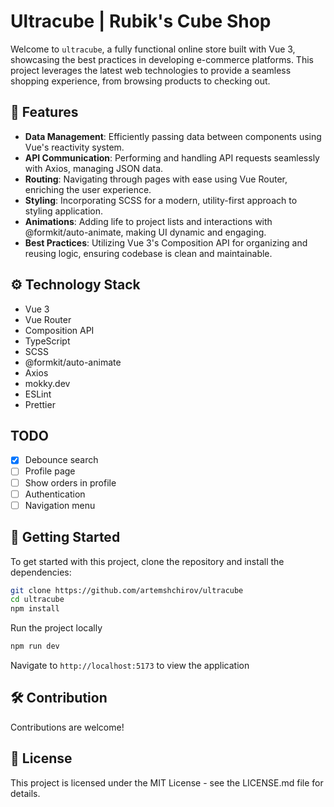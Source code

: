 # Ultracube | Rubik's Cube Shop

Welcome to `ultracube`, a fully functional online store built with Vue 3, showcasing the best practices in developing e-commerce platforms. This project leverages the latest web technologies to provide a seamless shopping experience, from browsing products to checking out.

## 🚀 Features

- **Data Management**: Efficiently passing data between components using Vue's reactivity system.
- **API Communication**: Performing and handling API requests seamlessly with Axios, managing JSON data.
- **Routing**: Navigating through pages with ease using Vue Router, enriching the user experience.
- **Styling**: Incorporating SCSS for a modern, utility-first approach to styling application.
- **Animations**: Adding life to project lists and interactions with @formkit/auto-animate, making UI dynamic and engaging.
- **Best Practices**: Utilizing Vue 3's Composition API for organizing and reusing logic, ensuring codebase is clean and maintainable.

## ⚙️ Technology Stack

- Vue 3
- Vue Router
- Composition API
- TypeScript
- SCSS
- @formkit/auto-animate
- Axios
- mokky.dev
- ESLint
- Prettier

## TODO

- [x] Debounce search
- [ ] Profile page
- [ ] Show orders in profile
- [ ] Authentication
- [ ] Navigation menu

## 📘 Getting Started

To get started with this project, clone the repository and install the dependencies:

```bash
git clone https://github.com/artemshchirov/ultracube
cd ultracube
npm install
```

Run the project locally

```bash
npm run dev
```

Navigate to `http://localhost:5173` to view the application

## 🛠️ Contribution

Contributions are welcome!

## 📄 License

This project is licensed under the MIT License - see the LICENSE.md file for details.

